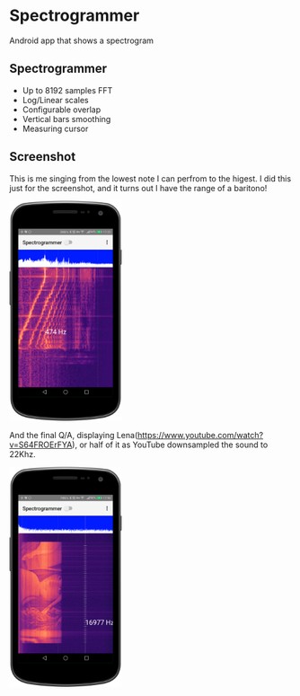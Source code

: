 # Spectrogrammer
Android app that shows a spectrogram

## Spectrogrammer
 - Up to 8192 samples FFT
 - Log/Linear scales
 - Configurable overlap
 - Vertical bars smoothing 
 - Measuring cursor 

## Screenshot

This is me singing from the lowest note I can perfrom to the higest. I did this just for the screenshot, and it turns out I have the range of a baritono!

<img src="device-2021-05-02-172252.png" width="200"/>

And the final Q/A, displaying Lena(https://www.youtube.com/watch?v=S64FROErFYA), or half of it as YouTube downsampled the sound to 22Khz.

<img src="lena-2021-05-02-175125.png" width="200"/>
